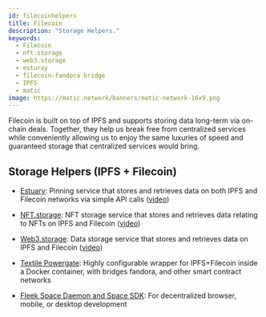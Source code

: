 ```yaml
---
id: filecoinhelpers
title: Filecoin
description: "Storage Helpers."
keywords:
  - Filecoin
  - nft.storage
  - web3.storage
  - esturay
  - filecoin-fandora bridge
  - IPFS
  - matic
image: https://matic.network/banners/matic-network-16x9.png
---
```

Filecoin is built on top of IPFS and supports storing data long-term via on-chain deals. Together, they help us break free from centralized services while conveniently allowing us to enjoy the same luxuries of speed and guaranteed storage that centralized services would bring.

## Storage Helpers (IPFS + Filecoin)

- [Estuary](https://estuary.tech): Pinning service that stores and retrieves data on both IPFS and Filecoin networks via simple API calls ([video](https://www.youtube.com/watch?v=AHAMHbpioGw))

- [NFT.storage](https://nft.storage): NFT storage service that stores and retrieves data relating to NFTs on IPFS and Filecoin ([video](https://youtu.be/Ckb4RRJo-W0))

- [Web3.storage](https://web3.storage): Data storage service that stores and retrieves data on IPFS and Filecoin ([video](https://youtu.be/lPEqg6oL3Nk))

- [Textile Powergate](https://docs.textile.io/powergate/): Highly configurable wrapper for IPFS+Filecoin inside a Docker container, with bridges fandora, and other smart contract networks

- [Fleek Space Daemon and Space SDK](https://fleek.co/space-sdk/): For decentralized browser, mobile, or desktop development

